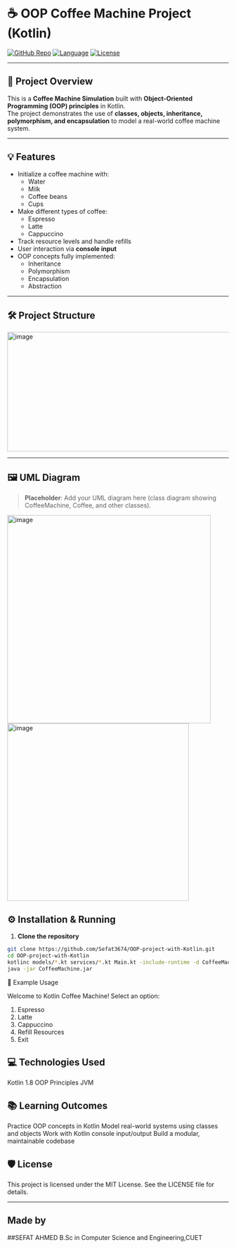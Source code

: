 # ☕ OOP Coffee Machine Project (Kotlin)

[![GitHub Repo](https://img.shields.io/badge/GitHub-Project-blue)](https://github.com/Sefat3674/OOP-project-with-Kotlin)
[![Language](https://img.shields.io/badge/Kotlin-1.8-orange)](https://kotlinlang.org/)
[![License](https://img.shields.io/badge/License-MIT-green)](LICENSE)

---

## 🚀 Project Overview

This is a **Coffee Machine Simulation** built with **Object-Oriented Programming (OOP) principles** in Kotlin.  
The project demonstrates the use of **classes, objects, inheritance, polymorphism, and encapsulation** to model a real-world coffee machine system.

---

## 💡 Features

- Initialize a coffee machine with:
  - Water
  - Milk
  - Coffee beans
  - Cups
- Make different types of coffee:
  - Espresso
  - Latte
  - Cappuccino
- Track resource levels and handle refills
- User interaction via **console input**
- OOP concepts fully implemented:
  - Inheritance
  - Polymorphism
  - Encapsulation
  - Abstraction

---

## 🛠️ Project Structure

<img width="656" height="272" alt="image" src="https://github.com/user-attachments/assets/c3239df7-7a0b-458a-b06e-16bd7b1d4005" />



---

## 🖼️ UML Diagram

> **Placeholder**: Add your UML diagram here (class diagram showing CoffeeMachine, Coffee, and other classes).

<img width="463" height="474" alt="image" src="https://github.com/user-attachments/assets/8cb0e736-9710-47df-b662-9c8cf10e4944" />
<img width="413" height="404" alt="image" src="https://github.com/user-attachments/assets/772086dc-1fbb-4894-9c12-0cdf4034dc40" />




## ⚙️ Installation & Running

1. **Clone the repository**
```bash
git clone https://github.com/Sefat3674/OOP-project-with-Kotlin.git
cd OOP-project-with-Kotlin
kotlinc models/*.kt services/*.kt Main.kt -include-runtime -d CoffeeMachine.jar
java -jar CoffeeMachine.jar

```
📝 Example Usage

Welcome to Kotlin Coffee Machine!
Select an option:
1. Espresso
2. Latte
3. Cappuccino
4. Refill Resources
5. Exit



## 💻 Technologies Used
Kotlin 1.8
OOP Principles
JVM


## 📚 Learning Outcomes
Practice OOP concepts in Kotlin
Model real-world systems using classes and objects
Work with Kotlin console input/output
Build a modular, maintainable codebase

## 🛡️ License
This project is licensed under the MIT License. See the LICENSE
 file for details.


---

## Made by 
##SEFAT AHMED
B.Sc in Computer Science and Engineering,CUET
